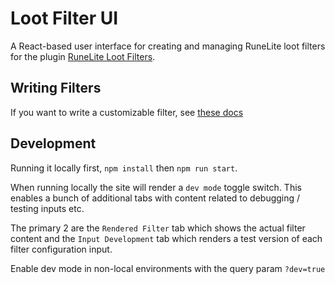 # Loot Filter UI

A React-based user interface for creating and managing RuneLite loot filters for the plugin [RuneLite Loot Filters](https://runelite.net/plugin-hub/show/loot-filters).

## Writing Filters

If you want to write a customizable filter, see [these docs](./module-system-docs/Readme.md)

## Development

Running it locally first, `npm install` then `npm run start`.

When running locally the site will render a `dev mode` toggle switch. This enables a bunch of additional tabs with content related to debugging / testing inputs etc.

The primary 2 are the `Rendered Filter` tab which shows the actual filter content and the `Input Development` tab which renders a test version of each filter configuration input.

Enable dev mode in non-local environments with the query param `?dev=true`
